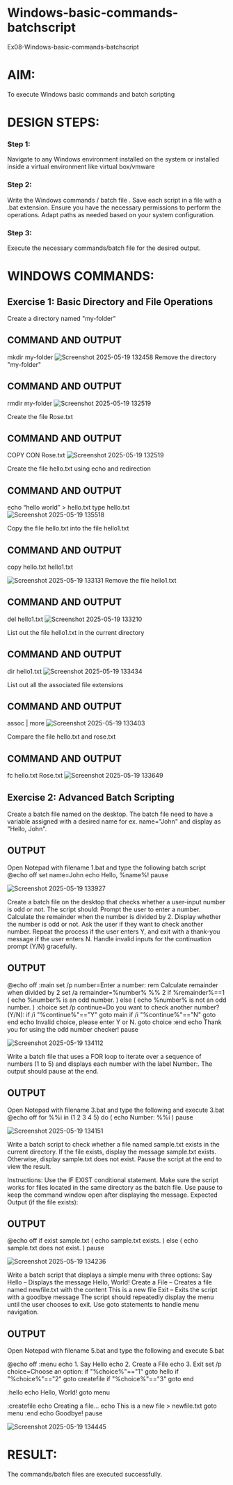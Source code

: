 # Windows-basic-commands-batchscript
Ex08-Windows-basic-commands-batchscript

# AIM:
To execute Windows basic commands and batch scripting

# DESIGN STEPS:

### Step 1:

Navigate to any Windows environment installed on the system or installed inside a virtual environment like virtual box/vmware 

### Step 2:

Write the Windows commands / batch file . Save each script in a file with a .bat extension. Ensure you have the necessary permissions to perform the operations. Adapt paths as needed based on your system configuration.
### Step 3:

Execute the necessary commands/batch file for the desired output. 




# WINDOWS COMMANDS:
## Exercise 1: Basic Directory and File Operations
Create a directory named "my-folder"

## COMMAND AND OUTPUT
mkdir my-folder
![Screenshot 2025-05-19 132458](https://github.com/user-attachments/assets/f7c4be9d-5888-407a-98e6-244047442e7d)
Remove the directory "my-folder"


## COMMAND AND OUTPUT
rmdir my-folder
![Screenshot 2025-05-19 132519](https://github.com/user-attachments/assets/2fe20dee-25ad-4ab9-8733-3bc6ce9317ae)



Create the file Rose.txt


## COMMAND AND OUTPUT
COPY CON Rose.txt
![Screenshot 2025-05-19 132519](https://github.com/user-attachments/assets/4fcfa06a-45a3-4343-87a0-60be61542ac3)


Create the file hello.txt using echo and redirection


## COMMAND AND OUTPUT
echo “hello world” > hello.txt
type hello.txt
![Screenshot 2025-05-19 135518](https://github.com/user-attachments/assets/8873414d-4903-487e-a928-21f34e9dfc52)

Copy the file hello.txt into the file hello1.txt

## COMMAND AND OUTPUT
copy hello.txt hello1.txt

![Screenshot 2025-05-19 133131](https://github.com/user-attachments/assets/7d89d3be-e891-485f-a496-bdfe0953e132)
Remove the file hello1.txt


## COMMAND AND OUTPUT
del hello1.txt
![Screenshot 2025-05-19 133210](https://github.com/user-attachments/assets/6a2a9e20-c162-493f-aff2-2e7919208b2f)

List out the file hello1.txt in the current directory

## COMMAND AND OUTPUT
dir hello1.txt
![Screenshot 2025-05-19 133434](https://github.com/user-attachments/assets/c6bf37c0-dc7b-4f29-9a8f-9cb7c7cb494d)

List out all the associated file extensions 

## COMMAND AND OUTPUT
assoc | more
![Screenshot 2025-05-19 133403](https://github.com/user-attachments/assets/91e9a540-14b3-488a-abab-f47437195b9b)


Compare the file hello.txt and rose.txt

## COMMAND AND OUTPUT
fc hello.txt Rose.txt
![Screenshot 2025-05-19 133649](https://github.com/user-attachments/assets/a928bb8e-33e3-4a03-8e9b-fc86a4ba1088)

## Exercise 2: Advanced Batch Scripting
Create a batch file named on the desktop. The batch file need to have a variable assigned with a desired name for ex. name="John" and display as "Hello, John".

## OUTPUT
Open Notepad with filename 1.bat and type the following batch script
@echo off
set name=John
echo Hello, %name%!
pause

![Screenshot 2025-05-19 133927](https://github.com/user-attachments/assets/5ff9b08c-bf2b-4c9d-b3f7-404e357d1183)



Create a batch file  on the desktop that checks whether a user-input number is odd or not. The script should:
Prompt the user to enter a number.
Calculate the remainder when the number is divided by 2.
Display whether the number is odd or not.
Ask the user if they want to check another number.
Repeat the process if the user enters Y, and exit with a thank-you message if the user enters N.
Handle invalid inputs for the continuation prompt (Y/N) gracefully.



## OUTPUT
@echo off
:main
set /p number=Enter a number: 
rem Calculate remainder when divided by 2
set /a remainder=%number% %% 2
if %remainder%==1 (
    echo %number% is an odd number.
) else (
    echo %number% is not an odd number.
)
:choice
set /p continue=Do you want to check another number? (Y/N): 
if /i "%continue%"=="Y" goto main
if /i "%continue%"=="N" goto end
echo Invalid choice, please enter Y or N.
goto choice
:end
echo Thank you for using the odd number checker!
pause

![Screenshot 2025-05-19 134112](https://github.com/user-attachments/assets/f4a6096b-64b2-4f82-bfcd-01acc44931ff)





Write a batch file that uses a FOR loop to iterate over a sequence of numbers (1 to 5) and displays each number with the label Number:. The output should pause at the end.




## OUTPUT
Open Notepad with filename 3.bat and type the following and execute 3.bat
@echo off
for %%i in (1 2 3 4 5) do (
    echo Number: %%i
)
pause

![Screenshot 2025-05-19 134151](https://github.com/user-attachments/assets/d5f49244-2720-4239-b45f-cf007e96f8ae)




Write a batch script to check whether a file named sample.txt exists in the current directory. If the file exists, display the message sample.txt exists. Otherwise, display sample.txt does not exist. Pause the script at the end to view the result.

Instructions:
Use the IF EXIST conditional statement.
Make sure the script works for files located in the same directory as the batch file.
Use pause to keep the command window open after displaying the message.
Expected Output (if the file exists):

## OUTPUT

@echo off
if exist sample.txt (
    echo sample.txt exists.
) else (
    echo sample.txt does not exist.
)
pause

![Screenshot 2025-05-19 134236](https://github.com/user-attachments/assets/7084bd0a-8d69-4f24-80b1-ef1e39fdc974)

Write a batch script that displays a simple menu with three options:
Say Hello – Displays the message Hello, World!
Create a File – Creates a file named newfile.txt with the content This is a new file
Exit – Exits the script with a goodbye message
The script should repeatedly display the menu until the user chooses to exit. Use goto statements to handle menu navigation.


## OUTPUT
Open Notepad with filename 5.bat and type the following and execute 5.bat

@echo off
:menu
echo 1. Say Hello
echo 2. Create a File
echo 3. Exit
set /p choice=Choose an option: 
if "%choice%"=="1" goto hello
if "%choice%"=="2" goto createfile
if "%choice%"=="3" goto end

:hello
echo Hello, World!
goto menu

:createfile
echo Creating a file...
echo This is a new file > newfile.txt
goto menu
:end
echo Goodbye!
pause

![Screenshot 2025-05-19 134445](https://github.com/user-attachments/assets/bed5fb24-acc2-4977-9aa6-2463adb055a7)


# RESULT:
The commands/batch files are executed successfully.

